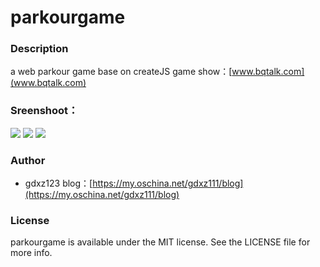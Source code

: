 # parkourgame

### Description
a web parkour game base on createJS
game show：[www.bqtalk.com](www.bqtalk.com) 

### Sreenshoot：
[//]: ![](http://ofjgt9lwa.bkt.clouddn.com/2.png)
![](http://ofjgt9lwa.bkt.clouddn.com/3.png)
![](http://ofjgt9lwa.bkt.clouddn.com/4.png)
![](http://ofjgt9lwa.bkt.clouddn.com/5.png)

### Author 
- gdxz123
blog：[https://my.oschina.net/gdxz111/blog](https://my.oschina.net/gdxz111/blog) 

### License
parkourgame is available under the MIT license. See the LICENSE file for more info.


